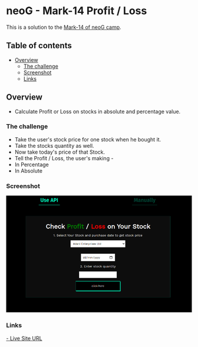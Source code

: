 # neoG - Mark-14 Profit / Loss
This is a solution to the [Mark-14 of neoG camp](https://neog.camp/guide/mark-14).

## Table of contents

- [Overview](#overview)
  - [The challenge](#the-challenge)
  - [Screenshot](#screenshot)
  - [Links](#links)


## Overview
- Calculate Profit or Loss on stocks in absolute and percentage value.

### The challenge

- Take the user's stock price for one stock when he bought it.
- Take the stocks quantity as well.
- Now take today's price of that Stock.
- Tell the Profit / Loss, the user's making -
- In Percentage
- In Absolute

### Screenshot

![](mark14.png)


### Links


[- Live Site URL](https://git-0r.github.io/mark14_profit-loss/)
